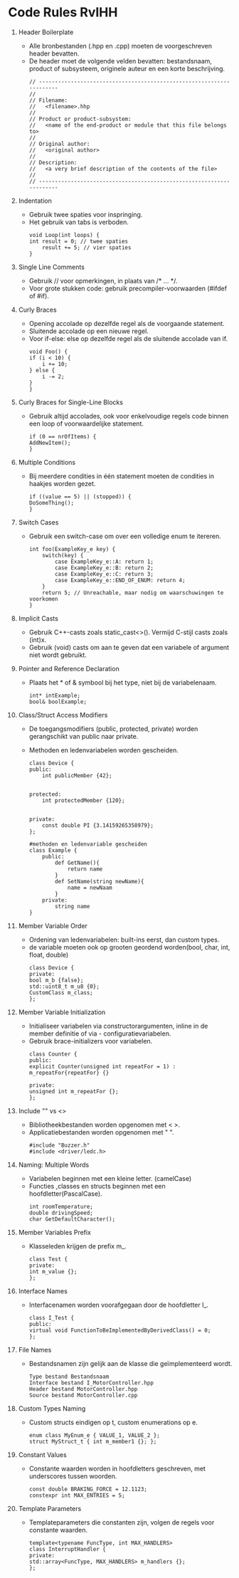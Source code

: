 Code Rules RvIHH
========================================

1.  Header Boilerplate
    -   Alle bronbestanden (.hpp en .cpp) moeten de voorgeschreven header bevatten.
    -	De header moet de volgende velden bevatten: bestandsnaam, product of subsysteem, originele auteur en een korte beschrijving.
        ```
        // ---------------------------------------------------------------------
        // 
        // Filename:  
        //   <filename>.hhp
        // 
        // Product or product-subsystem: 
        //   <name of the end-product or module that this file belongs to> 
        // 
        // Original author:  
        //   <original author>  
        // 
        // Description: 
        //   <a very brief description of the contents of the file> 
        // 
        // ---------------------------------------------------------------------
        ```
2. Indentation
    -   Gebruik twee spaties voor inspringing.
    -   Het gebruik van tabs is verboden.
        ```
        void Loop(int loops) { 
        int result = 0; // twee spaties
            result += 5; // vier spaties
        } 
        ```

3. Single Line Comments
    -   Gebruik // voor opmerkingen, in plaats van /* ... */.
    -   Voor grote stukken code: gebruik precompiler-voorwaarden (#ifdef of #if).

4. Curly Braces
    -   Opening accolade op dezelfde regel als de voorgaande statement.
    -   Sluitende accolade op een nieuwe regel.
    -   Voor if-else: else op dezelfde regel als de sluitende accolade van if.
        ```
        void Foo() {
        if (i < 10) {
            i += 10;
        } else {
            i -= 2;
        }
        }
        ```

5. Curly Braces for Single-Line Blocks
    -   Gebruik altijd accolades, ook voor enkelvoudige regels code binnen een loop of voorwaardelijke statement.
        ```
        if (0 == nrOfItems) {
        AddNewItem();
        }
        ```

6. Multiple Conditions
    -   Bij meerdere condities in één statement moeten de condities in haakjes worden gezet.
        ```
        if ((value == 5) || (stopped)) {
        DoSomeThing();
        }
        ```

7. Switch Cases
    -   Gebruik een switch-case om over een volledige enum te itereren.
        ```
        int foo(ExampleKey_e key) {
            switch(key) {
                case ExampleKey_e::A: return 1;
                case ExampleKey_e::B: return 2;
                case ExampleKey_e::C: return 3;
                case ExampleKey_e::END_OF_ENUM: return 4;
            }
            return 5; // Unreachable, maar nodig om waarschuwingen te voorkomen
        }
        ```

8. Implicit Casts
    -   Gebruik C++-casts zoals static_cast<>(). Vermijd C-stijl casts zoals (int)x.
    -   Gebruik (void) casts om aan te geven dat een variabele of argument niet wordt gebruikt.

9. Pointer and Reference Declaration
    -   Plaats het * of & symbool bij het type, niet bij de variabelenaam.
        ```
        int* intExample;
        bool& boolExample;
        ```

10. Class/Struct Access Modifiers
    -   De toegangsmodifiers (public, protected, private) worden gerangschikt van public naar private.
    -   Methoden en ledenvariabelen worden gescheiden.
        ```
        class Device {
        public:
            int publicMember {42};


        protected:
            int protectedMember {120};


        private:
            const double PI {3.14159265358979};
        };
        ```

        ``` 		
        #methoden en ledenvariable gescheiden
        class Example {
            public:
                def GetName(){
                    return name
                }
                def SetName(string newName){
                    name = newNaam
                }
            private:
                string name
        }
        ```

11. Member Variable Order
    -   Ordening van ledenvariabelen: built-ins eerst, dan custom types.
    -   de variable moeten ook op grooten geordend worden(bool, char, int, float, double)
        ```
        class Device {
        private:
        bool m_b {false};
        std::uint8_t m_u8 {0};
        CustomClass m_class;
        };
        ```
 
12. Member Variable Initialization
    -   Initialiseer variabelen via constructorargumenten, inline in de member definitie of via -   configuratievariabelen.
    -   Gebruik brace-initializers voor variabelen.
        ```
        class Counter {
        public:
        explicit Counter(unsigned int repeatFor = 1) : m_repeatFor{repeatFor} {}
        
        private:
        unsigned int m_repeatFor {};
        };
        ```

13. Include "" vs <>
    -   Bibliotheekbestanden worden opgenomen met < >.
    -   Applicatiebestanden worden opgenomen met " ".
        ```
        #include "Buzzer.h"
        #include <driver/ledc.h>
        ```

14. Naming: Multiple Words

    -   Variabelen beginnen met een kleine letter. (camelCase)
    -   Functies ,classes en structs beginnen met een hoofdletter(PascalCase).
        ```
        int roomTemperature;
        double drivingSpeed;
        char GetDefaultCharacter();
        ```

15. Member Variables Prefix
    -   Klasseleden krijgen de prefix m_.
        ```
        class Test {
        private:
        int m_value {};
        };
        ```

16. Interface Names
    -   Interfacenamen worden voorafgegaan door de hoofdletter I_.
        ```
        class I_Test {
        public:
        virtual void FunctionToBeImplementedByDerivedClass() = 0;
        };
        ```

17. File Names
    -   Bestandsnamen zijn gelijk aan de klasse die geïmplementeerd wordt.
        ```
        Type bestand Bestandsnaam
        Interface bestand I_MotorController.hpp
        Header bestand MotorController.hpp
        Source bestand MotorController.cpp
        ```

18. Custom Types Naming
    -   Custom structs eindigen op t, custom enumerations op e.
        ```
        enum class MyEnum_e { VALUE_1, VALUE_2 };
        struct MyStruct_t { int m_member1 {}; };
        ```

19. Constant Values
    -   Constante waarden worden in hoofdletters geschreven, met underscores tussen woorden.
        ```
        const double BRAKING_FORCE = 12.1123;
        constexpr int MAX_ENTRIES = 5;
        ```

20. Template Parameters
    -   Templateparameters die constanten zijn, volgen de regels voor constante waarden.
        ```
        template<typename FuncType, int MAX_HANDLERS>
        class InterruptHandler {
        private:
        std::array<FuncType, MAX_HANDLERS> m_handlers {};
        };
        ```